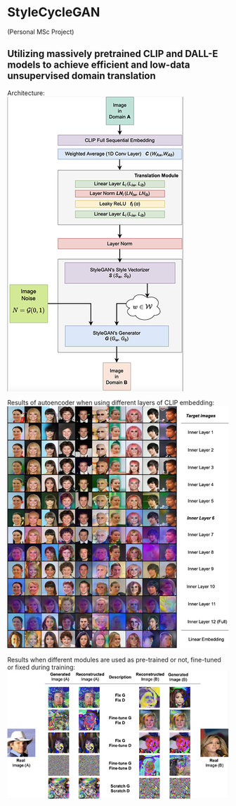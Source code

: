 # StyleCycleGAN

(Personal MSc Project)

## Utilizing massively pretrained CLIP and DALL-E models to achieve efficient and low-data unsupervised domain translation

Architecture: \
![image](https://github.com/SS-YuJJ/StyleCycleGAN/blob/main/pics/model_architecture.png) 


Results of autoencoder when using different layers of CLIP embedding: \
![image](https://github.com/SS-YuJJ/StyleCycleGAN/blob/main/pics/autoencoder_diff_CLIPlayers.png)

Results when different modules are used as pre-trained or not, fine-tuned or fixed during training: \
![image](https://github.com/SS-YuJJ/StyleCycleGAN/blob/main/pics/diff_train_setting.png)
